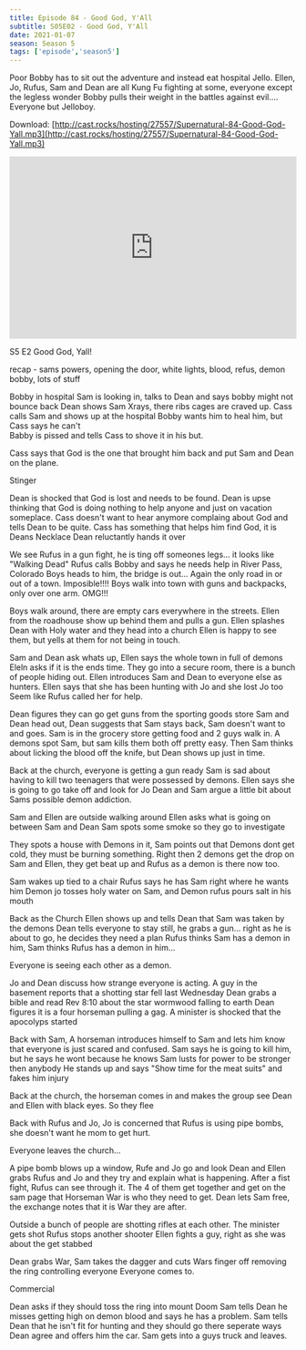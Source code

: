 ```yaml
---
title: Episode 84 - Good God, Y'All
subtitle: S05E02 - Good God, Y'All
date: 2021-01-07
season: Season 5
tags: ['episode','season5']
---
```


Poor Bobby has to sit out the adventure and instead eat hospital Jello. Ellen, Jo, Rufus, Sam and Dean are all Kung Fu fighting at some, everyone except the legless wonder Bobby pulls their weight in the battles against evil.... Everyone but Jelloboy.

Download: [http://cast.rocks/hosting/27557/Supernatural-84-Good-God-Yall.mp3](http://cast.rocks/hosting/27557/Supernatural-84-Good-God-Yall.mp3)

<iframe src="https://cast.rocks/player/27557/Supernatural-84-Good-God-Yall.mp3?episodeTitle=Episode%2084%20-%20Good%20God%2C%20Y'All!&podcastTitle=Couple%20of%20Idjits&episodeDate=January%208th%2C%202021&imageURL=https%3A%2F%2Fcast.rocks%2Fhosting%2F27557%2Ffeeds%2FCAURZ.jpg" style="border: none; min-height: 265px; max-height: 320px; max-width: 558px; min-width: 270px; width: 100%; height: 100%;" scrollbars="no"></iframe>

S5 E2 Good God, Yall!

recap - sams powers, opening the door, white lights, blood, refus, demon bobby, lots of stuff

Bobby in hospital
Sam is looking in, talks to Dean and says bobby might not bounce back
Dean shows Sam Xrays, there ribs cages are craved up.
Cass calls Sam and shows up at the hospital
Bobby wants him to heal him, but Cass says he can't  
Babby is pissed and tells Cass to shove it in his but.

Cass says that God is the one that brought him back and put Sam and Dean on the plane.

Stinger

Dean is shocked that God is lost and needs to be found.
Dean is upse thinking that God is doing nothing to help anyone and just on vacation someplace.
Cass doesn't want to hear anymore complaing about God and tells Dean to be quite.
Cass has something that helps him find God, it is Deans Necklace
Dean reluctantly hands it over

We see Rufus in a gun fight, he is ting off someones legs... it looks like "Walking Dead"
Rufus calls Bobby and says he needs help in River Pass, Colorado
Boys heads to him, the bridge is out... Again the only road in or out of a town.  Imposible!!!!
Boys walk into town with guns and backpacks, only over one arm.  OMG!!!

Boys walk around, there are empty cars everywhere in the streets.
Ellen from the roadhouse show up behind them and pulls a gun.
Ellen splashes Dean with Holy water and they head into a church
Ellen is happy to see them, but yells at them for not being in touch.

Sam and Dean ask whats up, Ellen says the whole town in full of demons
Eleln asks if it is the ends time.
They go into a secure room, there is a bunch of people hiding out.
Ellen introduces Sam and Dean to everyone else as hunters.
Ellen says that she has been hunting with Jo and she lost Jo too
Seem like Rufus called her for help.

Dean figures they can go get guns from the sporting goods store
Sam and Dean head out, Dean suggests that Sam stays back, Sam doesn't want to and goes.
Sam is in the grocery store getting food and 2 guys walk in.
A demons spot Sam, but sam kills them both off pretty easy.
Then Sam thinks about licking the blood off the knife, but Dean shows up just in time.

Back at the church, everyone is getting a gun ready
Sam is sad about having to kill two teenagers that were possessed by demons.
Ellen says she is going to go take off and look for Jo
Dean and Sam argue a little bit about Sams possible demon addiction.

Sam and Ellen are outside walking around
Ellen asks what is going on between Sam and Dean
Sam spots some smoke so they go to investigate

They spots a house with Demons in it, 
Sam points out that Demons dont get cold, they must be burning something.
Right then 2 demons get the drop on Sam and Ellen, they get beat up and Rufus as a demon is there now too.

Sam wakes up tied to a chair
Rufus says he has Sam right where he wants him
Demon jo tosses holy water on Sam, and Demon rufus pours salt in his mouth

Back as the Church Ellen shows up and tells Dean that Sam was taken by the demons
Dean tells everyone to stay still, he grabs a gun... right as he is about to go, he decides they need a plan
Rufus thinks Sam has a demon in him, 
Sam thinks Rufus has a demon in him...

Everyone is seeing each other as a demon.

Jo and Dean discuss how strange everyone is acting.
A guy in the basement reports that a shotting star fell last Wednesday
Dean grabs a bible and read Rev 8:10 about the star wormwood falling to earth 
Dean figures it is a four horseman pulling a gag.
A minister is shocked that the apocolyps started

Back with Sam, 
A horseman introduces himself to Sam and lets him know that everyone is just scared and confused.
Sam says he is going to kill him, but he says he wont because he knows Sam lusts for power to be stronger then anybody
He stands up and says "Show time for the meat suits" and fakes him injury

Back at the church, the horseman comes in and makes the group see Dean and Ellen with black eyes.
So they flee

Back with Rufus and Jo, 
Jo is concerned that Rufus is using pipe bombs, she doesn't want he mom to get hurt.

Everyone leaves the church...

A pipe bomb blows up a window, Rufe and Jo go and look
Dean and Ellen grabs Rufus and Jo and they try and explain what is happening.
After a fist fight, Rufus can see through it.
The 4 of them get together and get on the sam page that Horseman War is who they need to get.
Dean lets Sam free, the exchange notes that it is War they are after.

Outside a bunch of people are shotting rifles at each other.
The minister gets shot
Rufus stops another shooter
Ellen fights a guy, right as she was about the get stabbed

Dean grabs War, Sam takes the dagger and cuts Wars finger off removing the ring controlling everyone
Everyone comes to.

Commercial

Dean asks if they should toss the ring into mount Doom
Sam tells Dean he misses getting high on demon blood and says he has a problem.
Sam tells Dean that he isn't fit for hunting and they should go there seperate ways
Dean agree and offers him the car.
Sam gets into a guys truck and leaves.
